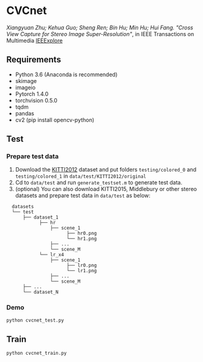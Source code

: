 # CVCnet
*Xiangyuan Zhu; Kehua Guo; Sheng Ren; Bin Hu; Min Hu; Hui Fang. "Cross View Capture for Stereo Image
Super-Resolution"*,  in IEEE Transactions on Multimedia [IEEExplore](https://ieeexplore.ieee.org/document/9465749)

## Requirements
- Python 3.6 (Anaconda is recommended)
- skimage
- imageio
- Pytorch 1.4.0
- torchvision  0.5.0
- tqdm 
- pandas
- cv2 (pip install opencv-python)

## Test
### Prepare test data
1. Download the [KITTI2012](http://www.cvlibs.net/datasets/kitti/eval_stereo_flow.php?benchmark=stereo) dataset and put folders `testing/colored_0` and `testing/colored_1` in `data/test/KITTI2012/original` 
2. Cd to `data/test` and run `generate_testset.m` to generate test data.
3. (optional) You can also download KITTI2015, Middlebury or other stereo datasets and prepare test data in `data/test` as below:
```
  datasets
  └── test
      ├── dataset_1
            ├── hr
                ├── scene_1
                      ├── hr0.png
                      └── hr1.png
                ├── ...
                └── scene_M
            └── lr_x4
                ├── scene_1
                      ├── lr0.png
                      └── lr1.png
                ├── ...
                └── scene_M
      ├── ...
      └── dataset_N
```

### Demo
```bash
python cvcnet_test.py 
```

## Train
```bash
python cvcnet_train.py 
``` 
